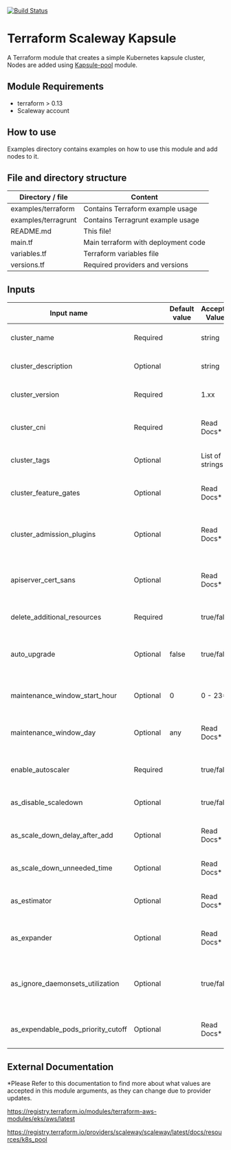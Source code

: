 [![Build Status](https://travis-ci.com/4s3ti/kapsule-cluster.svg?branch=master)](https://travis-ci.com/4s3ti/kapsule-cluster)
# Terraform Scaleway Kapsule

A Terraform module that creates a simple Kubernetes kapsule cluster,
Nodes are added using [Kapsule-pool](https://github.com/4s3ti/kapsule-cluster) module.

## Module Requirements

* terraform > 0.13
* Scaleway account


## How to use

Examples directory contains examples on how to use this module and add nodes to it.  

## File and directory structure

|     Directory / file      |         Content                             |
----------------------------|---------------------------------------------|
| examples/terraform        | Contains Terraform example usage            |
| examples/terragrunt       | Contains Terragrunt example usage           |
| README.md                 | This file!                                  |
| main.tf                   | Main terraform with deployment code         |
| variables.tf              | Terraform variables file                    |
| versions.tf               | Required providers and versions             |


## Inputs

| Input name                         |          | Default value | Accepted Values | Description                                                         |
|------------------------------------|----------|---------------|-----------------|---------------------------------------------------------------------|
| cluster_name                       | Required |               | string          | The name for the kubernetes cluster                                 |
| cluster_description                | Optional |               | string          | Regions where K8s cluster is running                                |
| cluster_version                    | Required |               | 1.xx            | The version of the Kubernetes cluster                               |
| cluster_cni                        | Required |               | Read Docs*      | Container Network Interface (CNI) to be installed                   |
| cluster_tags                       | Optional |               | List of strings | List of tags to be applied to the cluster                           |
| cluster_feature_gates              | Optional |               | Read Docs*      | List of cluster gates to be enabled on the cluster                  |
| cluster_admission_plugins          | Optional |               | Read Docs*      | The list of admission plugins to enable on the cluster              |
| apiserver_cert_sans                | Optional |               | Read Docs*      | K8s API server Additional Subject Alternative Names                 |
| delete_additional_resources        | Required |               | true/false      | Delete additional resources when cluster deleted*                   |
| auto_upgrade                       | Optional | false         | true/false      | Set to true to enable kubernetes patch version auto upgrades        |
| maintenance_window_start_hour      | Optional | 0             | 0 - 23*         | The start hour (UTC) for the 2-hour auto upgrade window             |
| maintenance_window_day             | Optional | any           | Read Docs*      | The day for the auto upgrade maintenance window                     |
| enable_autoscaler                  | Required |               | true/false      | enables/disables cluster autoscalling features                      |
| as_disable_scaledown               | Optional |               | true/false      | Disables auto-scaler scale down feature                             |
| as_scale_down_delay_after_add      | Optional |               | Read Docs*      | How long before resuming scaledown evaluation                       |
| as_scale_down_unneeded_time        | Optional |               | Read Docs*      | How long To consider a node unneeded                                |
| as_estimator                       | Optional |               | Read Docs*      | Type of resource estimator to be used in scale up                   |
| as_expander                        | Optional |               | Read Docs*      | Type of node group expander to be used in scale up                  |
| as_ignore_daemonsets_utilization   | Optional |               | true/false      | Ignore daemonSet pods when calculating resource utilization         |
| as_expendable_pods_priority_cutoff | Optional |               | Read Docs*      | Pods with priority below cutoff will be expendable                  |


## External Documentation

*Please Refer to this documentation to find more about what values are accepted in this module arguments, as they can change due to provider updates.

https://registry.terraform.io/modules/terraform-aws-modules/eks/aws/latest

https://registry.terraform.io/providers/scaleway/scaleway/latest/docs/resources/k8s_pool
